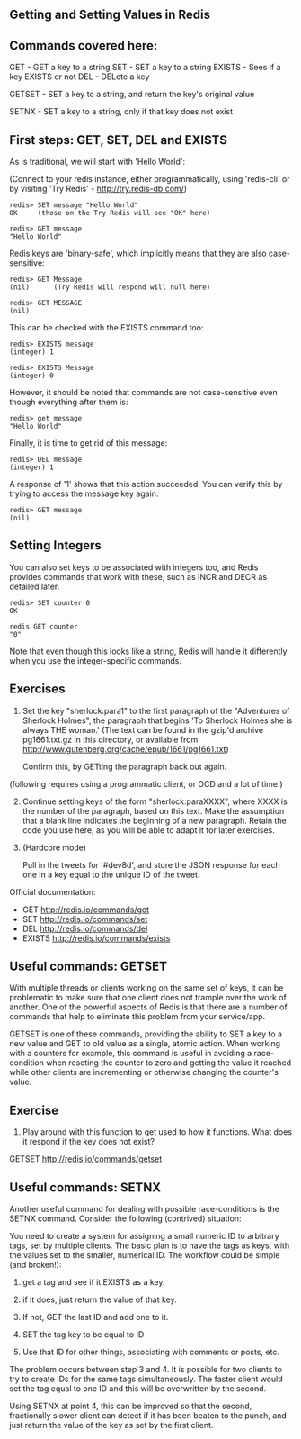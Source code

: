 Getting and Setting Values in Redis
-----------------------------------

Commands covered here:
----------------------

GET - GET a key to a string
SET - SET a key to a string
EXISTS - Sees if a key EXISTS or not
DEL - DELete a key

GETSET - SET a key to a string, and return the key's original value

SETNX - SET a key to a string, only if that key does not exist

First steps: GET, SET, DEL and EXISTS
-------------------------------------

As is traditional, we will start with 'Hello World':

(Connect to your redis instance, either programmatically, using 'redis-cli' or by visiting 'Try Redis' - http://try.redis-db.com/)

    redis> SET message "Hello World"
    OK     (those on the Try Redis will see "OK" here)

    redis> GET message
    "Hello World"


Redis keys are 'binary-safe', which implicitly means that they are also case-sensitive:

    redis> GET Message
    (nil)      (Try Redis will respond will null here)
    
    redis> GET MESSAGE
    (nil)
    
This can be checked with the EXISTS command too:

    redis> EXISTS message
    (integer) 1

    redis> EXISTS Message
    (integer) 0

However, it should be noted that commands are not case-sensitive even though everything after them is:

    redis> get message
    "Hello World"

Finally, it is time to get rid of this message:

    redis> DEL message
    (integer) 1

A response of '1' shows that this action succeeded. You can verify this by trying to access the message key again:

    redis> GET message
    (nil)

Setting Integers
----------------

You can also set keys to be associated with integers too, and Redis provides commands that work with these, such as INCR and DECR as detailed later.

    redis> SET counter 0
    OK

    redis GET counter
    "0"

Note that even though this looks like a string, Redis will handle it differently when you use the integer-specific commands.

Exercises
---------

1.  Set the key "sherlock:para1" to the first paragraph of the "Adventures of Sherlock Holmes", the paragraph that begins 'To Sherlock Holmes she is always THE woman.' (The text can be found in the gzip'd archive pg1661.txt.gz in this directory, or available from http://www.gutenberg.org/cache/epub/1661/pg1661.txt)
    
    Confirm this, by GETting the paragraph back out again.

(following requires using a programmatic client, or OCD and a lot of time.)

2.  Continue setting keys of the form "sherlock:paraXXXX", where XXXX is the number of the paragraph, based on this text. Make the assumption that a blank line indicates the beginning of a new paragraph. Retain the code you use here, as you will be able to adapt it for later exercises.

3. (Hardcore mode)

    Pull in the tweets for '#dev8d', and store the JSON response for each one in a key equal to the unique ID of the tweet.

Official documentation:
- GET http://redis.io/commands/get
- SET http://redis.io/commands/set
- DEL http://redis.io/commands/del
- EXISTS http://redis.io/commands/exists

Useful commands: GETSET
-----------------------

With multiple threads or clients working on the same set of keys, it can be problematic to make sure that one client does not trample over the work of another. One of the powerful aspects of Redis is that there are a number of commands that help to eliminate this problem from your service/app.

GETSET is one of these commands, providing the ability to SET a key to a new value and GET to old value as a single, atomic action. When working with a counters for example, this command is useful in avoiding a race-condition when reseting the counter to zero and getting the value it reached while other clients are incrementing or otherwise changing the counter's value.

Exercise
--------

1. Play around with this function to get used to how it functions. What does it respond if the key does not exist? 

 GETSET http://redis.io/commands/getset

Useful commands: SETNX
----------------------

Another useful command for dealing with possible race-conditions is the SETNX command. Consider the following (contrived) situation:

You need to create a system for assigning a small numeric ID to arbitrary tags, set by multiple clients. The basic plan is to have the tags as keys, with the values set to the smaller, numerical ID. The workflow could be simple (and broken!):

1.  get a tag and see if it EXISTS as a key.

2.  if it does, just return the value of that key.

3.  If not, GET the last ID and add one to it.

4.  SET the tag key to be equal to ID

5.  Use that ID for other things, associating with comments or posts, etc.

The problem occurs between step 3 and 4. It is possible for two clients to try to create IDs for the same tags simultaneously. The faster client would set the tag equal to one ID and this will be overwritten by the second.

Using SETNX at point 4, this can be improved so that the second, fractionally slower client can detect if it has been beaten to the punch, and just return the value of the key as set by the first client.

